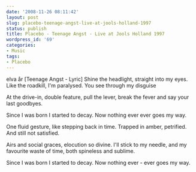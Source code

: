```yaml
---
date: '2008-11-26 08:11:42'
layout: post
slug: placebo-teenage-angst-live-at-jools-holland-1997
status: publish
title: Placebo - Teenage Angst - Live at Jools Holland 1997
wordpress_id: '69'
categories:
- Music
tags:
- Placebo
---
```



elva år
[Teenage Angst - Lyric]
Shine the headlight,
straight into my eyes.
Like the roadkill,
I'm paralysed.
You see through my disguise

At the drive-in,
double feature,
pull the lever,
break the fever and say your last goodbyes.

Since I was born I started to decay.
Now nothing ever ever goes my way.

One fluid gesture,
like stepping back in time.
Trapped in amber, petrified.
And still not satisfied.

Airs and social graces,
elocution so divine.
I'll stick to my needle,
and my favourite waste of time,
both spineless and sublime.

Since I was born I started to decay.
Now nothing ever - ever goes my way. 
